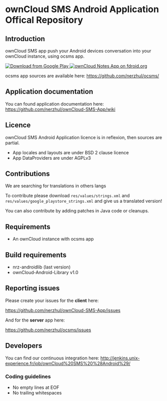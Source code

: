 # ownCloud SMS Android Application Offical Repository

## Introduction

ownCloud SMS app push your Android devices conversation into your ownCloud instance, using ocsms app.

<a href="https://play.google.com/store/apps/details?id=fr.unix_experience.owncloud_sms">
  <img src="http://www.android.com/images/brand/android_app_on_play_large.png" alt="Download from Google Play" />
</a>
<a href="https://f-droid.org/repository/browse/?fdid=fr.unix_experience.owncloud_sms">
  <img src="https://camo.githubusercontent.com/7df0eafa4433fa4919a56f87c3d99cf81b68d01c/68747470733a2f2f662d64726f69642e6f72672f77696b692f696d616765732f632f63342f462d44726f69642d627574746f6e5f617661696c61626c652d6f6e2e706e67" alt="ownCloud Notes App on fdroid.org" />
</a>

ocsms app sources are available here: https://github.com/nerzhul/ocsms/

## Application documentation

You can found application documentation here: https://github.com/nerzhul/ownCloud-SMS-App/wiki

## Licence

ownCloud SMS Android Application licence is in reflexion, then sources are partial.

- App locales and layouts are under BSD 2 clause licence
- App DataProviders are under AGPLv3

## Contributions

We are searching for translations in others langs

To contribute please download `res/values/strings.xml` and `res/values/google_playstore_strings.xml` and give us a translated version!

You can also contribute by adding patches in Java code or cleanups.

## Requirements
- An ownCloud instance with ocsms app

## Build requirements
- nrz-androidlib (last version)
- ownCloud-Android-Library v1.0

## Reporting issues

Please create your issues for the **client** here:

https://github.com/nerzhul/ownCloud-SMS-App/issues

And for the **server** app here:

https://github.com/nerzhul/ocsms/issues

## Developers

You can find our continuous integration here: http://jenkins.unix-experience.fr/job/ownCloud%20SMS%20%28Android%29/

### Coding guidelines

- No empty lines at EOF
- No trailing whitespaces
